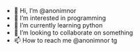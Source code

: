 - 👋 Hi, I’m @anonimnor
- 👀 I’m interested in programming
- 🌱 I’m currently learning python
- 💞️ I’m looking to collaborate on something
- 📫 How to reach me @anonimnor tg

<!---
anonimnor/anonimnor is a ✨ special ✨ repository because its `README.md` (this file) appears on your GitHub profile.
You can click the Preview link to take a look at your changes.
--->
